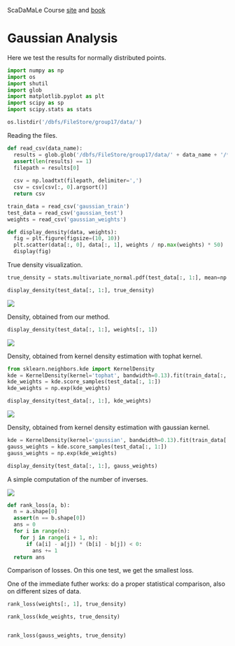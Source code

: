 <div class="cell markdown">

ScaDaMaLe Course [site](https://lamastex.github.io/scalable-data-science/sds/3/x/) and [book](https://lamastex.github.io/ScaDaMaLe/index.html)

</div>

<div class="cell markdown">

Gaussian Analysis
=================

</div>

<div class="cell markdown">

Here we test the results for normally distributed points.

</div>

<div class="cell code" execution_count="1" scrolled="false">

``` python
import numpy as np
import os
import shutil
import glob
import matplotlib.pyplot as plt
import scipy as sp
import scipy.stats as stats
```

</div>

<div class="cell code" execution_count="1" scrolled="false">

``` python
os.listdir('/dbfs/FileStore/group17/data/')
```

</div>

<div class="cell markdown">

Reading the files.

</div>

<div class="cell code" execution_count="1" scrolled="false">

``` python
def read_csv(data_name):
  results = glob.glob('/dbfs/FileStore/group17/data/' + data_name + '/*.csv')
  assert(len(results) == 1)
  filepath = results[0]
  
  csv = np.loadtxt(filepath, delimiter=',')
  csv = csv[csv[:, 0].argsort()]
  return csv
```

</div>

<div class="cell code" execution_count="1" scrolled="false">

``` python
train_data = read_csv('gaussian_train')
test_data = read_csv('gaussian_test')
weights = read_csv('gaussian_weights')
```

</div>

<div class="cell code" execution_count="1" scrolled="false">

``` python
def display_density(data, weights):
  fig = plt.figure(figsize=(10, 10))
  plt.scatter(data[:, 0], data[:, 1], weights / np.max(weights) * 50)
  display(fig)
```

</div>

<div class="cell markdown">

True density visualization.

</div>

<div class="cell code" execution_count="1" scrolled="false">

``` python
true_density = stats.multivariate_normal.pdf(test_data[:, 1:], mean=np.zeros(2))

display_density(test_data[:, 1:], true_density)
```

</div>

<div class="cell markdown">

![](https://github.com/r-e-x-a-g-o-n/scalable-data-science/blob/master/images/ScaDaMaLe/000_0-sds-3-x-projects/17_02_1.JPG?raw=true)

</div>

<div class="cell markdown">

Density, obtained from our method.

</div>

<div class="cell code" execution_count="1" scrolled="false">

``` python
display_density(test_data[:, 1:], weights[:, 1])
```

</div>

<div class="cell markdown">

![](https://github.com/r-e-x-a-g-o-n/scalable-data-science/blob/master/images/ScaDaMaLe/000_0-sds-3-x-projects/17_02_2.JPG?raw=true)

</div>

<div class="cell markdown">

Density, obtained from kernel density estimation with tophat kernel.

</div>

<div class="cell code" execution_count="1" scrolled="false">

``` python
from sklearn.neighbors.kde import KernelDensity
kde = KernelDensity(kernel='tophat', bandwidth=0.13).fit(train_data[:, 1:])
kde_weights = kde.score_samples(test_data[:, 1:])
kde_weights = np.exp(kde_weights)

display_density(test_data[:, 1:], kde_weights)
```

</div>

<div class="cell markdown">

![](https://github.com/r-e-x-a-g-o-n/scalable-data-science/blob/master/images/ScaDaMaLe/000_0-sds-3-x-projects/17_02_3.JPG?raw=true)

</div>

<div class="cell markdown">

Density, obtained from kernel density estimation with gaussian kernel.

</div>

<div class="cell code" execution_count="1" scrolled="false">

``` python
kde = KernelDensity(kernel='gaussian', bandwidth=0.13).fit(train_data[:, 1:])
gauss_weights = kde.score_samples(test_data[:, 1:])
gauss_weights = np.exp(kde_weights)

display_density(test_data[:, 1:], gauss_weights)
```

</div>

<div class="cell markdown">

A simple computation of the number of inverses.

</div>

<div class="cell markdown">

![](https://github.com/r-e-x-a-g-o-n/scalable-data-science/blob/master/images/ScaDaMaLe/000_0-sds-3-x-projects/17_02_4.JPG?raw=true)

</div>

<div class="cell code" execution_count="1" scrolled="false">

``` python
def rank_loss(a, b):
  n = a.shape[0]
  assert(n == b.shape[0])
  ans = 0
  for i in range(n):
    for j in range(i + 1, n):
      if (a[i] - a[j]) * (b[i] - b[j]) < 0:
        ans += 1
  return ans
```

</div>

<div class="cell markdown">

Comparison of losses. On this one test, we get the smallest loss.

One of the immediate futher works: do a proper statistical comparison, also on different sizes of data.

</div>

<div class="cell code" execution_count="1" scrolled="false">

``` python
rank_loss(weights[:, 1], true_density)
```

</div>

<div class="cell code" execution_count="1" scrolled="false">

``` python
rank_loss(kde_weights, true_density)
```

</div>

<div class="cell code" execution_count="1" scrolled="false">

``` python

rank_loss(gauss_weights, true_density)
```

</div>

<div class="cell code" execution_count="1" scrolled="false">

</div>
